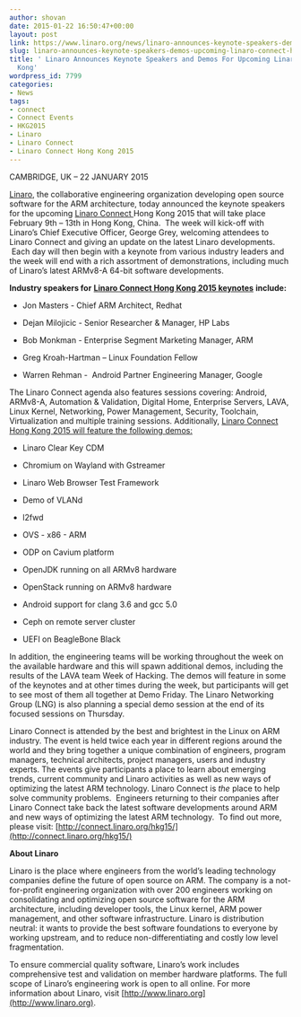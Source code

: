 ```yaml
---
author: shovan
date: 2015-01-22 16:50:47+00:00
layout: post
link: https://www.linaro.org/news/linaro-announces-keynote-speakers-demos-upcoming-linaro-connect-hong-kong/
slug: linaro-announces-keynote-speakers-demos-upcoming-linaro-connect-hong-kong
title: ' Linaro Announces Keynote Speakers and Demos For Upcoming Linaro Connect Hong
  Kong'
wordpress_id: 7799
categories:
- News
tags:
- connect
- Connect Events
- HKG2015
- Linaro
- Linaro Connect
- Linaro Connect Hong Kong 2015
---
```


CAMBRIDGE, UK – 22 JANUARY 2015

[Linaro](http://www.linaro.org/), the collaborative engineering organization developing open source software for the ARM architecture, today announced the keynote speakers for the upcoming [Linaro Connect ](http://connect.linaro.org/hkg15/)Hong Kong 2015 that will take place February 9th – 13th in Hong Kong, China.  The week will kick-off with Linaro’s Chief Executive Officer, George Grey, welcoming attendees to Linaro Connect and giving an update on the latest Linaro developments.  Each day will then begin with a keynote from various industry leaders and the week will end with a rich assortment of demonstrations, including much of Linaro’s latest ARMv8-A 64-bit software developments.

**Industry speakers for** [**Linaro Connect Hong Kong 2015 keynotes**](http://connect.linaro.org/hkg15/program/) **include:**

  * Jon Masters - Chief ARM Architect, Redhat

  * Dejan Milojicic - Senior Researcher & Manager, HP Labs

  * Bob Monkman - Enterprise Segment Marketing Manager, ARM

  * Greg Kroah-Hartman – Linux Foundation Fellow

  * Warren Rehman -  Android Partner Engineering Manager, Google


The Linaro Connect agenda also features sessions covering: Android, ARMv8-A, Automation & Validation, Digital Home, Enterprise Servers, LAVA, Linux Kernel, Networking, Power Management, Security, Toolchain, Virtualization and multiple training sessions. Additionally, [Linaro Connect Hong Kong 2015 will feature the following demos: ](http://connect.linaro.org/hkg15/program/demos/)

  * Linaro Clear Key CDM
  
  * Chromium on Wayland with Gstreamer

  * Linaro Web Browser Test Framework

  * Demo of VLANd

  * l2fwd

  * OVS - x86 - ARM

  * ODP on Cavium platform

  * OpenJDK running on all ARMv8 hardware

  * OpenStack running on ARMv8 hardware

  * Android support for clang 3.6 and gcc 5.0

  * Ceph on remote server cluster

  * UEFI on BeagleBone Black


In addition, the engineering teams will be working throughout the week on the available hardware and this will spawn additional demos, including the results of the LAVA team Week of Hacking. The demos will feature in some of the keynotes and at other times during the week, but participants will get to see most of them all together at Demo Friday. The Linaro Networking Group (LNG) is also planning a special demo session at the end of its focused sessions on Thursday.

Linaro Connect is attended by the best and brightest in the Linux on ARM industry. The event is held twice each year in different regions around the world and they bring together a unique combination of engineers, program managers, technical architects, project managers, users and industry experts. The events give participants a place to learn about emerging trends, current community and Linaro activities as well as new ways of optimizing the latest ARM technology. Linaro Connect is _the_ place to help solve community problems.  Engineers returning to their companies after Linaro Connect take back the latest software developments around ARM and new ways of optimizing the latest ARM technology.  To find out more, please visit: [http://connect.linaro.org/hkg15/](http://connect.linaro.org/hkg15/)

**About Linaro**

Linaro is the place where engineers from the world’s leading technology companies define the future of open source on ARM. The company is a not-for-profit engineering organization with over 200 engineers working on consolidating and optimizing open source software for the ARM architecture, including developer tools, the Linux kernel, ARM power management, and other software infrastructure. Linaro is distribution neutral: it wants to provide the best software foundations to everyone by working upstream, and to reduce non-differentiating and costly low level fragmentation.

To ensure commercial quality software, Linaro’s work includes comprehensive test and validation on member hardware platforms. The full scope of Linaro’s engineering work is open to all online. For more information about Linaro, visit [http://www.linaro.org](http://www.linaro.org).
